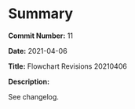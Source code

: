 # Summary

**Commit Number:** 11

**Date:** 2021-04-06

**Title:** Flowchart Revisions 20210406

**Description:**

See changelog.